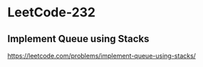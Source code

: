 # LeetCode-232
##  Implement Queue using Stacks
https://leetcode.com/problems/implement-queue-using-stacks/
